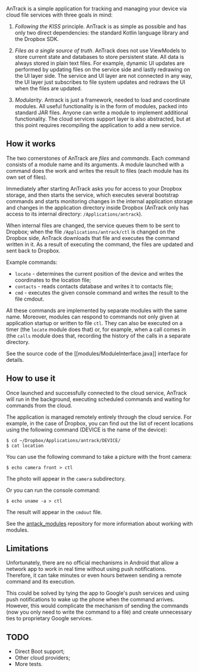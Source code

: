 AnTrack is a simple application for tracking and managing your device via cloud file services with three goals in mind:

1. _Following the KISS_ principle. AnTrack is as simple as possible and has only two direct dependencies: the standard Kotlin language library and the Dropbox SDK.

2. _Files as a single source of truth_. AnTrack does not use ViewModels to store current state and databases to store persistent state. All data is always stored in plain text files. For example, dynamic UI updates are performed by updating files on the service side and lastly redrawing on the UI layer side. The service and UI layer are not connected in any way, the UI layer just subscribes to file system updates and redraws the UI when the files are updated.

3. _Modularity_. Antrack is just a framework, needed to load and coordinate modules. All useful functionality is in the form of modules, packed into standard JAR files. Anyone can write a module to implement additional functionality. The cloud services support layer is also abstracted, but at this point requires recompiling the application to add a new service.

## How it works

The two cornerstones of AnTrack are *files* and *commands*. Each command consists of a module name and its arguments. A module launched with a command does the work and writes the result to files (each module has its own set of files).

Immediately after starting AnTrack asks you for access to your Dropbox storage, and then starts the service, which executes several bootstrap commands and starts monitoring changes in the internal application storage and changes in the application directory inside Dropbox (AnTrack only has access to its internal directory: `/Applications/antrack`).

When internal files are changed, the service queues them to be sent to Dropbox; when the file `/Applications/antrack/ctl` is changed on the Dropbox side, AnTrack downloads that file and executes the command written in it. As a result of executing the command, the files are updated and sent back to Dropbox.

Example commands:

- `locate` - determines the current position of the device and writes the coordinates to the location file;
- `contacts` - reads contacts database and writes it to contacts file;
- `cmd` - executes the given console command and writes the result to the file cmdout.

All these commands are implemented by separate modules with the same name. Moreover, modules can respond to commands not only given at application startup or written to file `ctl`. They can also be executed on a timer (the `locate` module does that) or, for example, when a call comes in (the `calls` module does that, recording the history of the calls in a separate directory.

See the source code of the [[modules/ModuleInterface.java]] interface for details.

## How to use it

Once launched and successfully connected to the cloud service, AnTrack will run in the background, executing scheduled commands and waiting for commands from the cloud.

The application is managed remotely entirely through the cloud service. For example, in the case of Dropbox, you can find out the list of recent locations using the following command (DEVICE is the name of the device):

```
$ cd ~/Dropbox/Applications/antrack/DEVICE/
$ cat location
```

You can use the following command to take a picture with the front camera:

```
$ echo camera front > ctl
```

The photo will appear in the `camera` subdirectory.

Or you can run the console command:

```
$ echo uname -a > ctl
```

The result will appear in the `cmdout` file.

See the [antack_modules](https://github.com/zobnin/antrack_modules) repository for more information about working with modules.

## Limitations

Unfortunately, there are no official mechanisms in Android that allow a network app to work in real time without using push notifications. Therefore, it can take minutes or even hours between sending a remote command and its execution.

This could be solved by tying the app to Google's push services and using push notifications to wake up the phone when the command arrives. However, this would complicate the mechanism of sending the commands (now you only need to write the command to a file) and create unnecessary ties to proprietary Google services.

## TODO

- Direct Boot support;
- Other cloud providers;
- More tests.

